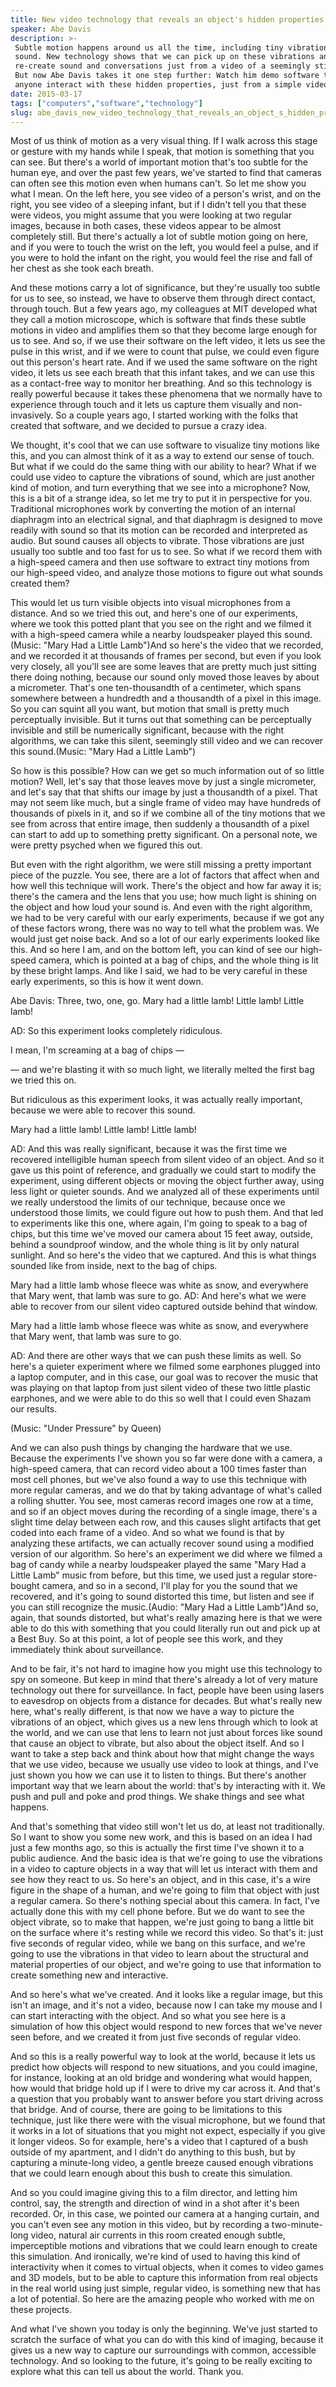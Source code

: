 ```yaml
---
title: New video technology that reveals an object's hidden properties
speaker: Abe Davis
description: >-
 Subtle motion happens around us all the time, including tiny vibrations caused by
 sound. New technology shows that we can pick up on these vibrations and actually
 re-create sound and conversations just from a video of a seemingly still object.
 But now Abe Davis takes it one step further: Watch him demo software that lets
 anyone interact with these hidden properties, just from a simple video.
date: 2015-03-17
tags: ["computers","software","technology"]
slug: abe_davis_new_video_technology_that_reveals_an_object_s_hidden_properties
---
```


Most of us think of motion as a very visual thing. If I walk across this stage or gesture
with my hands while I speak, that motion is something that you can see. But there's a
world of important motion that's too subtle for the human eye, and over the past few
years, we've started to find that cameras can often see this motion even when humans
can't. So let me show you what I mean. On the left here, you see video of a person's wrist,
and on the right, you see video of a sleeping infant, but if I didn't tell you that these
were videos, you might assume that you were looking at two regular images, because in both
cases, these videos appear to be almost completely still. But there's actually a lot of
subtle motion going on here, and if you were to touch the wrist on the left, you would
feel a pulse, and if you were to hold the infant on the right, you would feel the rise and
fall of her chest as she took each breath.

And these motions carry a lot of significance, but they're usually too subtle for us to
see, so instead, we have to observe them through direct contact, through touch. But a few
years ago, my colleagues at MIT developed what they call a motion microscope, which is
software that finds these subtle motions in video and amplifies them so that they become
large enough for us to see. And so, if we use their software on the left video, it lets us
see the pulse in this wrist, and if we were to count that pulse, we could even figure out
this person's heart rate. And if we used the same software on the right video, it lets us
see each breath that this infant takes, and we can use this as a contact-free way to
monitor her breathing. And so this technology is really powerful because it takes these
phenomena that we normally have to experience through touch and it lets us capture them
visually and non-invasively. So a couple years ago, I started working with the folks that
created that software, and we decided to pursue a crazy idea.

We thought, it's cool that we can use software to visualize tiny motions like this, and
you can almost think of it as a way to extend our sense of touch. But what if we could do
the same thing with our ability to hear? What if we could use video to capture the
vibrations of sound, which are just another kind of motion, and turn everything that we
see into a microphone? Now, this is a bit of a strange idea, so let me try to put it in
perspective for you. Traditional microphones work by converting the motion of an internal
diaphragm into an electrical signal, and that diaphragm is designed to move readily with
sound so that its motion can be recorded and interpreted as audio. But sound causes all
objects to vibrate. Those vibrations are just usually too subtle and too fast for us to
see. So what if we record them with a high-speed camera and then use software to extract
tiny motions from our high-speed video, and analyze those motions to figure out what
sounds created them?

This would let us turn visible objects into visual microphones from a distance. And so we
tried this out, and here's one of our experiments, where we took this potted plant that
you see on the right and we filmed it with a high-speed camera while a nearby loudspeaker
played this sound.(Music: "Mary Had a Little Lamb")And so here's the video that we
recorded, and we recorded it at thousands of frames per second, but even if you look very
closely, all you'll see are some leaves that are pretty much just sitting there doing
nothing, because our sound only moved those leaves by about a micrometer. That's one
ten-thousandth of a centimeter, which spans somewhere between a hundredth and a thousandth
of a pixel in this image. So you can squint all you want, but motion that small is pretty
much perceptually invisible. But it turns out that something can be perceptually invisible
and still be numerically significant, because with the right algorithms, we can take this
silent, seemingly still video and we can recover this sound.(Music: "Mary Had a Little
Lamb")

So how is this possible? How can we get so much information out of so little motion? Well,
let's say that those leaves move by just a single micrometer, and let's say that that
shifts our image by just a thousandth of a pixel. That may not seem like much, but a
single frame of video may have hundreds of thousands of pixels in it, and so if we combine
all of the tiny motions that we see from across that entire image, then suddenly a
thousandth of a pixel can start to add up to something pretty significant. On a personal
note, we were pretty psyched when we figured this out. 

But even with the right algorithm, we were still missing a pretty important piece of the
puzzle. You see, there are a lot of factors that affect when and how well this technique
will work. There's the object and how far away it is; there's the camera and the lens that
you use; how much light is shining on the object and how loud your sound is. And even with
the right algorithm, we had to be very careful with our early experiments, because if we
got any of these factors wrong, there was no way to tell what the problem was. We would
just get noise back. And so a lot of our early experiments looked like this. And so here I
am, and on the bottom left, you can kind of see our high-speed camera, which is pointed at
a bag of chips, and the whole thing is lit by these bright lamps. And like I said, we had
to be very careful in these early experiments, so this is how it went down.

Abe Davis: Three, two, one, go. Mary had a little lamb! Little lamb! Little
lamb!

AD: So this experiment looks completely ridiculous. 

I mean, I'm screaming at a bag of chips — 

— and we're blasting it with so much light, we literally melted the first bag we tried
this on. 

But ridiculous as this experiment looks, it was actually really important, because we were
able to recover this sound.

Mary had a little lamb! Little lamb! Little lamb!

AD: And this was really significant, because it was the first time we recovered
intelligible human speech from silent video of an object. And so it gave us this point of
reference, and gradually we could start to modify the experiment, using different objects
or moving the object further away, using less light or quieter sounds. And we analyzed all
of these experiments until we really understood the limits of our technique, because once
we understood those limits, we could figure out how to push them. And that led to
experiments like this one, where again, I'm going to speak to a bag of chips, but this
time we've moved our camera about 15 feet away, outside, behind a soundproof window, and
the whole thing is lit by only natural sunlight. And so here's the video that we captured.
And this is what things sounded like from inside, next to the bag of chips.

Mary had a little lamb whose fleece was white as snow, and everywhere that Mary went, that
lamb was sure to go. AD: And here's what we were able to recover from our silent video
captured outside behind that window.

Mary had a little lamb whose fleece was white as snow, and everywhere that Mary went, that
lamb was sure to go.

AD: And there are other ways that we can push these limits as well. So here's a quieter
experiment where we filmed some earphones plugged into a laptop computer, and in this
case, our goal was to recover the music that was playing on that laptop from just silent
video of these two little plastic earphones, and we were able to do this so well that I
could even Shazam our results. 

(Music: "Under Pressure" by Queen)

And we can also push things by changing the hardware that we use. Because the experiments
I've shown you so far were done with a camera, a high-speed camera, that can record video
about a 100 times faster than most cell phones, but we've also found a way to use this
technique with more regular cameras, and we do that by taking advantage of what's called a
rolling shutter. You see, most cameras record images one row at a time, and so if an
object moves during the recording of a single image, there's a slight time delay between
each row, and this causes slight artifacts that get coded into each frame of a video. And
so what we found is that by analyzing these artifacts, we can actually recover sound using
a modified version of our algorithm. So here's an experiment we did where we filmed a bag
of candy while a nearby loudspeaker played the same "Mary Had a Little Lamb" music from
before, but this time, we used just a regular store-bought camera, and so in a second,
I'll play for you the sound that we recovered, and it's going to sound distorted this
time, but listen and see if you can still recognize the music.(Audio: "Mary Had a Little
Lamb")And so, again, that sounds distorted, but what's really amazing here is that we were
able to do this with something that you could literally run out and pick up at a Best
Buy. So at this point, a lot of people see this work, and they immediately think about
surveillance.

And to be fair, it's not hard to imagine how you might use this technology to spy on
someone. But keep in mind that there's already a lot of very mature technology out there
for surveillance. In fact, people have been using lasers to eavesdrop on objects from a
distance for decades. But what's really new here, what's really different, is that now we
have a way to picture the vibrations of an object, which gives us a new lens through which
to look at the world, and we can use that lens to learn not just about forces like sound
that cause an object to vibrate, but also about the object itself. And so I want to take a
step back and think about how that might change the ways that we use video, because we
usually use video to look at things, and I've just shown you how we can use it to listen
to things. But there's another important way that we learn about the world: that's by
interacting with it. We push and pull and poke and prod things. We shake things and see
what happens.

And that's something that video still won't let us do, at least not traditionally. So I
want to show you some new work, and this is based on an idea I had just a few months ago,
so this is actually the first time I've shown it to a public audience. And the basic idea
is that we're going to use the vibrations in a video to capture objects in a way that will
let us interact with them and see how they react to us. So here's an object, and in this
case, it's a wire figure in the shape of a human, and we're going to film that object with
just a regular camera. So there's nothing special about this camera. In fact, I've
actually done this with my cell phone before. But we do want to see the object vibrate, so
to make that happen, we're just going to bang a little bit on the surface where it's
resting while we record this video. So that's it: just five seconds of regular video, while
we bang on this surface, and we're going to use the vibrations in that video to learn
about the structural and material properties of our object, and we're going to use that
information to create something new and interactive.

And so here's what we've created. And it looks like a regular image, but this isn't an
image, and it's not a video, because now I can take my mouse and I can start interacting
with the object. And so what you see here is a simulation of how this object would respond
to new forces that we've never seen before, and we created it from just five seconds of
regular video.

And so this is a really powerful way to look at the world, because it lets us predict how
objects will respond to new situations, and you could imagine, for instance, looking at an
old bridge and wondering what would happen, how would that bridge hold up if I were to
drive my car across it. And that's a question that you probably want to answer before you
start driving across that bridge. And of course, there are going to be limitations to this
technique, just like there were with the visual microphone, but we found that it works in
a lot of situations that you might not expect, especially if you give it longer videos. So
for example, here's a video that I captured of a bush outside of my apartment, and I
didn't do anything to this bush, but by capturing a minute-long video, a gentle breeze
caused enough vibrations that we could learn enough about this bush to create this
simulation. 

And so you could imagine giving this to a film director, and letting him control, say, the
strength and direction of wind in a shot after it's been recorded. Or, in this case, we
pointed our camera at a hanging curtain, and you can't even see any motion in this video,
but by recording a two-minute-long video, natural air currents in this room created enough
subtle, imperceptible motions and vibrations that we could learn enough to create this
simulation. And ironically, we're kind of used to having this kind of interactivity when it
comes to virtual objects, when it comes to video games and 3D models, but to be able to
capture this information from real objects in the real world using just simple, regular
video, is something new that has a lot of potential. So here are the amazing people who
worked with me on these projects. 

And what I've shown you today is only the beginning. We've just started to scratch the
surface of what you can do with this kind of imaging, because it gives us a new way to
capture our surroundings with common, accessible technology. And so looking to the future,
it's going to be really exciting to explore what this can tell us about the world. Thank
you.

<!--
ad_duration=3.33
comment_count=106
event="TED2015"
external_start_time=0
has_talk_citation=0
intro_duration=11.82
is_subtitle_required="False"
is_talk_featured="True"
language="en"
language_swap="False"
native_language="en"
number_of_related_talks=6
number_of_speakers=1
number_of_subtitled_videos=26
number_of_tags=3
number_of_talk_download_languages=26
number_of_talk_more_resources=0
number_of_talk_recommendations=1
number_of_talks_take_actions=0
post_ad_duration=0.83
published_timestamp="2015-05-05 15:15:01"
recording_date="2015-03-17"
speaker_description="Computer scientist"
speaker_is_published=1
speaker_name="Abe Davis"
talk_more_resources=[]
talk_name="New video technology that reveals an object's hidden properties"
talk_recommendations_blurb="Check out more resources on dynamic augmented reality."
talks_tags=["computers","software","technology"]
talks_take_action=[]
url_audio="https://download.ted.com/talks/AbeDavis_2015.mp3?apikey=acme-roadrunner"
url_photo_speaker="https://pe.tedcdn.com/images/ted/837bae320f94bc5a5675d28261e69beb9c3ef327_254x191.jpg"
url_photo_talk="https://pe.tedcdn.com/images/ted/fd3659c1ca071d3125a0ff963a385ebbac0bbde9_2880x1620.jpg"
url_webpage="https://www.ted.com/talks/abe_davis_new_video_technology_that_reveals_an_object_s_hidden_properties"
video_type_name="TED Stage Talk"
-->